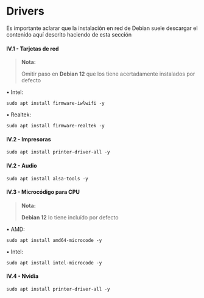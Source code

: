 # Drivers

Es importante aclarar que la instalación en red de Debian suele descargar el contenido aquí descrito haciendo de esta sección 


#### IV.1 - Tarjetas de red 

> **Nota:**
> <p> <p>
>  
> Omitir paso en **Debian 12** que los tiene acertadamente instalados por defecto 

• Intel:

~~~
sudo apt install firmware-iwlwifi -y
~~~

• Realtek:

~~~
sudo apt install firmware-realtek -y
~~~


#### IV.2 - Impresoras 

~~~
sudo apt install printer-driver-all -y
~~~


#### IV.2 - Audio 

~~~
sudo apt install alsa-tools -y
~~~


#### IV.3 - Microcódigo para CPU

> **Nota:**
> <p> <p>
>  
> **Debian 12** lo tiene incluído por defecto

• AMD:

~~~
sudo apt install amd64-microcode -y
~~~

• Intel:

~~~
sudo apt install intel-microcode -y
~~~


#### IV.4 - Nvidia 

~~~
sudo apt install printer-driver-all -y
~~~
